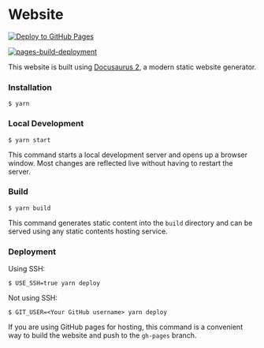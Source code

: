 # Website

[![Deploy to GitHub Pages](https://github.com/Azure/ai-apps/actions/workflows/deploy-docusaurus.yml/badge.svg)](https://github.com/Azure/ai-apps/actions/workflows/deploy-docusaurus.yml)

[![pages-build-deployment](https://github.com/Azure/ai-apps/actions/workflows/pages/pages-build-deployment/badge.svg)](https://github.com/Azure/ai-apps/actions/workflows/pages/pages-build-deployment)

This website is built using [Docusaurus 2](https://docusaurus.io/), a modern static website generator.

### Installation

```
$ yarn
```

### Local Development

```
$ yarn start
```

This command starts a local development server and opens up a browser window. Most changes are reflected live without having to restart the server.

### Build

```
$ yarn build
```

This command generates static content into the `build` directory and can be served using any static contents hosting service.

### Deployment

Using SSH:

```
$ USE_SSH=true yarn deploy
```

Not using SSH:

```
$ GIT_USER=<Your GitHub username> yarn deploy
```

If you are using GitHub pages for hosting, this command is a convenient way to build the website and push to the `gh-pages` branch.
